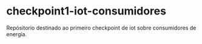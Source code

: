 # checkpoint1-iot-consumidores
Repósitorio destinado ao primeiro checkpoint de iot sobre consumidores de energia.

